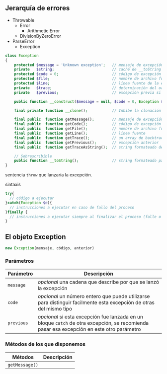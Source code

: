 ## Jerarquía de errores

* Throwable
  * ​Error
    * Arithmetic Error
  * DivisionByZeroError
* ParseError 
  * Exception

```php
class Exception
{
    protected $message = 'Unknown exception';   // mensaje de excepción
    private   $string;                          // caché de __toString
    protected $code = 0;                        // código de excepción definido por el usuario
    protected $file;                            // nombre de archivo fuente de la excepción
    protected $line;                            // línea fuente de la excepción
    private   $trace;                           // determinación del origen
    private   $previous;                        // excepción previa si la excepción está anidada

    public function __construct($message = null, $code = 0, Exception $previous = null);

    final private function __clone();           // Inhibe la clonación de excepciones.

    final public  function getMessage();        // mensaje de excepción
    final public  function getCode();           // código de excepción
    final public  function getFile();           // nombre de archivo fuente
    final public  function getLine();           // línea fuente
    final public  function getTrace();          // un array de backtrace()
    final public  function getPrevious();       // excepción anterior
    final public  function getTraceAsString();  // string formateado del seguimiento del origen

    // Sobrescribible
    public function __toString();               // string formateado para mostrar
}
```

sentencia `throw` que lanzaría la excepción.

sintaxis 
```php
try{
  // código a ejecutar
}catch(Exception $e){
  // instrucciones a ejecutar en caso de fallo del proceso
}finally {
  // instrucciones a ejecutar siempre al finalizar el proceso (falle o no)
}
```

## El objeto Exception

```php
new Exception(mensaje, código, anterior)
```

### Parámetros

| Parámetro  | Descripción |
|------------|-------------|
| `message`  | _opcional_ una cadena que describe por que se lanzó la excepción |
| `code`     | _opcional_ un número entero que puede utilizarse para distinguir facilmente esta excepción de otras del mismo tipo |
| `previous` | _opcional_ si esta excepción fue lanzada en un bloque `catch` de otra excepción, se recomienda pasar esa excepción en este otro parámetro |


### Métodos de los que disponemos

| Métodos    | Descripción |
|------------|-------------|
| `getMessage()`  | 